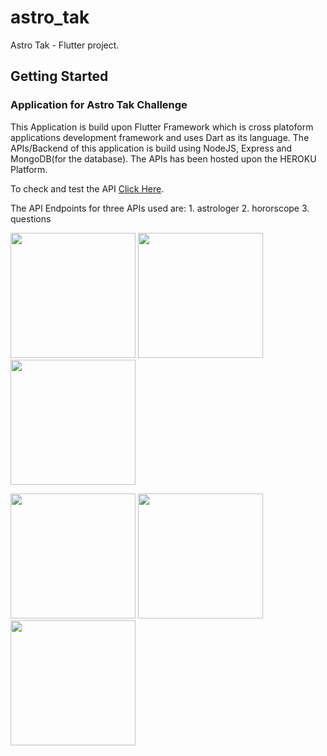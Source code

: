 # astro_tak

Astro Tak - Flutter project.

## Getting Started

### Application for Astro Tak Challenge

This Application is build upon Flutter Framework which is cross platoform applications development framework and uses Dart as its language.
The APIs/Backend of this application is build using NodeJS, Express and MongoDB(for the database).
The APIs has been hosted upon the HEROKU Platform.

To check and test the API [Click Here](https://astro-tak-api.herokuapp.com/).

The API Endpoints for three APIs used are: 1. astrologer
                                           2. hororscope
                                           3. questions
 
<p float="center">
  <img src="https://user-images.githubusercontent.com/44332209/134979034-723e143a-1161-420b-b5bc-f811d757af9e.jpg" width="200" />
  <img src="https://user-images.githubusercontent.com/44332209/134979314-cf0ee668-34c0-4421-8854-81053e5a2293.jpg" width="200" /> 
  <img src="https://user-images.githubusercontent.com/44332209/134979358-990aa2f4-ceb6-4b6a-aca9-46da9cf0c5cf.jpg" width="200" />
</p>

<p float="center">
  <img src="https://user-images.githubusercontent.com/44332209/134979406-cfae2e71-a001-444d-85a3-ed5e9cf4b88e.jpg" width="200" />
  <img src="https://user-images.githubusercontent.com/44332209/134979413-f9c8cf63-0c28-4c2e-ae1e-7e0b2bb7811d.jpg" width="200" /> 
  <img src="https://user-images.githubusercontent.com/44332209/134979415-7aa6f9eb-326a-45b2-9969-6f70799f6445.jpg" width="200" />
</p>
 





